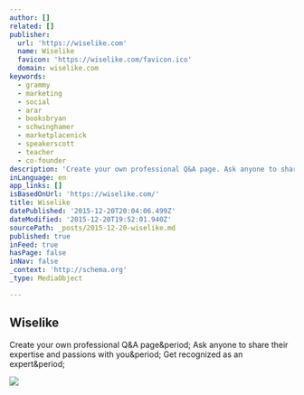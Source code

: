 ```yaml
---
author: []
related: []
publisher:
  url: 'https://wiselike.com'
  name: Wiselike
  favicon: 'https://wiselike.com/favicon.ico'
  domain: wiselike.com
keywords:
  - grammy
  - marketing
  - social
  - arar
  - booksbryan
  - schwinghamer
  - marketplacenick
  - speakerscott
  - teacher
  - co-founder
description: 'Create your own professional Q&A page. Ask anyone to share their expertise and passions with you. Get recognized as an expert.'
inLanguage: en
app_links: []
isBasedOnUrl: 'https://wiselike.com/'
title: Wiselike
datePublished: '2015-12-20T20:04:06.499Z'
dateModified: '2015-12-20T19:52:01.940Z'
sourcePath: _posts/2015-12-20-wiselike.md
published: true
inFeed: true
hasPage: false
inNav: false
_context: 'http://schema.org'
_type: MediaObject

---
```

<article style=""><h1>Wiselike</h1><p>Create your own professional Q&amp;A page&amp;period; Ask anyone to share their expertise and passions with you&amp;period; Get recognized as an expert&amp;period;</p><img src="https://wiselike.com/images/wiselike-square.gif" /></article>